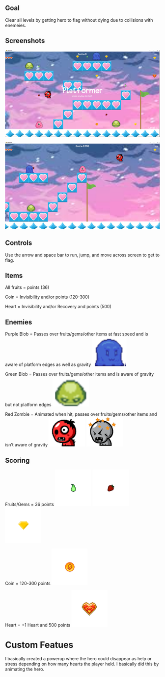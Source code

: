 

## Goal

Clear all levels by getting hero to flag without dying due to collisions with enemeies.

## Screenshots

![Start-screen](https://raw.githubusercontent.com/KB-3/platformer-game/main/screenshots/start_screen.PNG)

![Play_screen](https://raw.githubusercontent.com/KB-3/platformer-game/main/screenshots/play_screen.PNG)


## Controls

Use the arrow and space bar to run, jump, and move across screen to get to flag.

## Items
All fruits = points (36)

Coin = Invisibility and/or points (120-300)

Heart = Invisibility and/or Recovery and points (500)

## Enemies
Purple Blob = Passes over fruits/gems/other items at fast speed and is aware of platform edges as well as gravity
![purpleblob](https://raw.githubusercontent.com/KB-3/platformer-game/main/assets/images/characters/purp.png)

Green Blob = Passes over fruits/gems/other items and is aware of gravity but not platform edges
![greenblob](https://raw.githubusercontent.com/KB-3/platformer-game/main/assets/images/characters/greenblob.png)

Red Zombie = Animated when hit, passes over fruits/gems/other items and isn’t aware of gravity
![redzom1](https://raw.githubusercontent.com/KB-3/platformer-game/main/assets/images/characters/redzom.png)
![redzom2](https://raw.githubusercontent.com/KB-3/platformer-game/main/assets/images/characters/redzomhit.png)

## Scoring
Fruits/Gems = 36 points
![fruit1](https://raw.githubusercontent.com/KB-3/platformer-game/main/assets/images/items/pear.png)
![fruit2](https://raw.githubusercontent.com/KB-3/platformer-game/main/assets/images/items/straw.png)
![Gem](https://raw.githubusercontent.com/KB-3/platformer-game/main/assets/images/items/gemm.png)


Coin = 120-300 points
![coin](https://raw.githubusercontent.com/KB-3/platformer-game/main/assets/images/items/c1.png)

Heart = +1 Heart and 500 points
![heart](https://raw.githubusercontent.com/KB-3/platformer-game/main/assets/images/items/heartpick.png)

# Custom Featues
I basically created a powerup where the hero could disappear as help or stress depending on how many hearts the player held. I basically did this by animating the hero.
